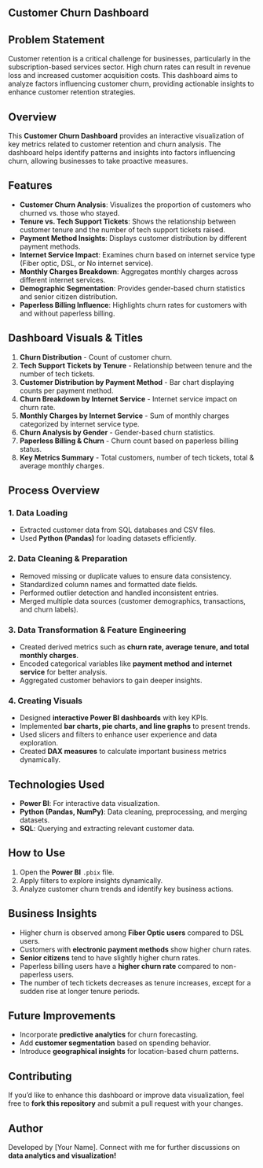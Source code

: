 ## Customer Churn Dashboard

## Problem Statement
Customer retention is a critical challenge for businesses, particularly in the subscription-based services sector. High churn rates can result in revenue loss and increased customer acquisition costs. This dashboard aims to analyze factors influencing customer churn, providing actionable insights to enhance customer retention strategies.

## Overview
This **Customer Churn Dashboard** provides an interactive visualization of key metrics related to customer retention and churn analysis. The dashboard helps identify patterns and insights into factors influencing churn, allowing businesses to take proactive measures.

## Features
- **Customer Churn Analysis**: Visualizes the proportion of customers who churned vs. those who stayed.
- **Tenure vs. Tech Support Tickets**: Shows the relationship between customer tenure and the number of tech support tickets raised.
- **Payment Method Insights**: Displays customer distribution by different payment methods.
- **Internet Service Impact**: Examines churn based on internet service type (Fiber optic, DSL, or No internet service).
- **Monthly Charges Breakdown**: Aggregates monthly charges across different internet services.
- **Demographic Segmentation**: Provides gender-based churn statistics and senior citizen distribution.
- **Paperless Billing Influence**: Highlights churn rates for customers with and without paperless billing.

## Dashboard Visuals & Titles
1. **Churn Distribution** - Count of customer churn.
2. **Tech Support Tickets by Tenure** - Relationship between tenure and the number of tech tickets.
3. **Customer Distribution by Payment Method** - Bar chart displaying counts per payment method.
4. **Churn Breakdown by Internet Service** - Internet service impact on churn rate.
5. **Monthly Charges by Internet Service** - Sum of monthly charges categorized by internet service type.
6. **Churn Analysis by Gender** - Gender-based churn statistics.
7. **Paperless Billing & Churn** - Churn count based on paperless billing status.
8. **Key Metrics Summary** - Total customers, number of tech tickets, total & average monthly charges.

## Process Overview
### 1. Data Loading
- Extracted customer data from SQL databases and CSV files.
- Used **Python (Pandas)** for loading datasets efficiently.

### 2. Data Cleaning & Preparation
- Removed missing or duplicate values to ensure data consistency.
- Standardized column names and formatted date fields.
- Performed outlier detection and handled inconsistent entries.
- Merged multiple data sources (customer demographics, transactions, and churn labels).

### 3. Data Transformation & Feature Engineering
- Created derived metrics such as **churn rate, average tenure, and total monthly charges**.
- Encoded categorical variables like **payment method and internet service** for better analysis.
- Aggregated customer behaviors to gain deeper insights.

### 4. Creating Visuals
- Designed **interactive Power BI dashboards** with key KPIs.
- Implemented **bar charts, pie charts, and line graphs** to present trends.
- Used slicers and filters to enhance user experience and data exploration.
- Created **DAX measures** to calculate important business metrics dynamically.

## Technologies Used
- **Power BI**: For interactive data visualization.
- **Python (Pandas, NumPy)**: Data cleaning, preprocessing, and merging datasets.
- **SQL**: Querying and extracting relevant customer data.

## How to Use
1. Open the **Power BI** `.pbix` file.
2. Apply filters to explore insights dynamically.
3. Analyze customer churn trends and identify key business actions.

## Business Insights
- Higher churn is observed among **Fiber Optic users** compared to DSL users.
- Customers with **electronic payment methods** show higher churn rates.
- **Senior citizens** tend to have slightly higher churn rates.
- Paperless billing users have a **higher churn rate** compared to non-paperless users.
- The number of tech tickets decreases as tenure increases, except for a sudden rise at longer tenure periods.

## Future Improvements
- Incorporate **predictive analytics** for churn forecasting.
- Add **customer segmentation** based on spending behavior.
- Introduce **geographical insights** for location-based churn patterns.

## Contributing
If you’d like to enhance this dashboard or improve data visualization, feel free to **fork this repository** and submit a pull request with your changes.

## Author
Developed by [Your Name]. Connect with me for further discussions on **data analytics and visualization!**

